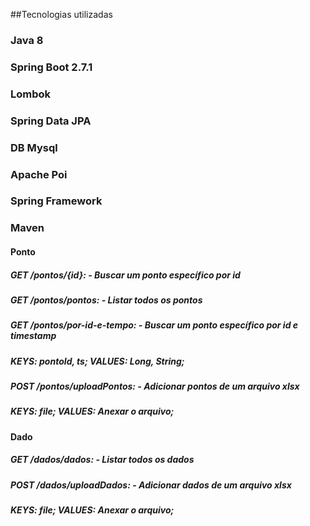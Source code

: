 ##Tecnologias utilizadas

### Java 8
### Spring Boot 2.7.1
### Lombok
### Spring Data JPA
### DB Mysql
### Apache Poi
### Spring Framework
### Maven

#### Ponto

##### GET /pontos/{id}: - Buscar um ponto específico por id

##### GET /pontos/pontos: - Listar todos os pontos

##### GET /pontos/por-id-e-tempo: - Buscar um ponto específico por id e timestamp
##### KEYS: pontoId, ts; VALUES: Long, String; 

##### POST /pontos/uploadPontos: - Adicionar pontos de um arquivo xlsx
##### KEYS: file; VALUES: Anexar o arquivo;


#### Dado

##### GET /dados/dados: - Listar todos os dados

##### POST /dados/uploadDados: - Adicionar dados de um arquivo xlsx
##### KEYS: file; VALUES: Anexar o arquivo;

